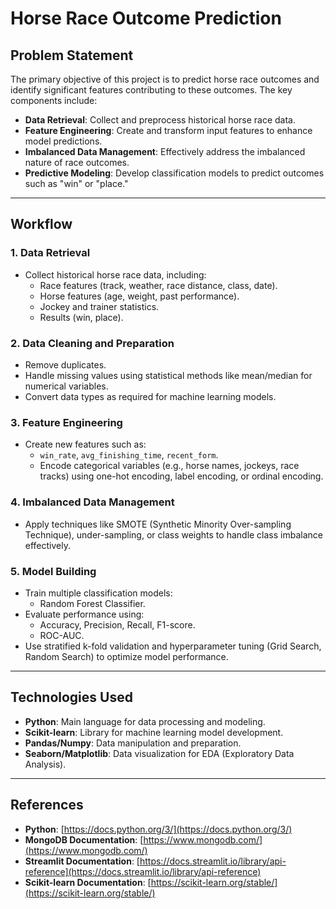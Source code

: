 # Horse Race Outcome Prediction

## Problem Statement
The primary objective of this project is to predict horse race outcomes and identify significant features contributing to these outcomes. The key components include:
- **Data Retrieval**: Collect and preprocess historical horse race data.
- **Feature Engineering**: Create and transform input features to enhance model predictions.
- **Imbalanced Data Management**: Effectively address the imbalanced nature of race outcomes.
- **Predictive Modeling**: Develop classification models to predict outcomes such as "win" or "place."

---

## Workflow

### 1. Data Retrieval
- Collect historical horse race data, including:
  - Race features (track, weather, race distance, class, date).
  - Horse features (age, weight, past performance).
  - Jockey and trainer statistics.
  - Results (win, place).
  
### 2. Data Cleaning and Preparation
- Remove duplicates.
- Handle missing values using statistical methods like mean/median for numerical variables.
- Convert data types as required for machine learning models.

### 3. Feature Engineering
- Create new features such as:
  - `win_rate`, `avg_finishing_time`, `recent_form`.
  - Encode categorical variables (e.g., horse names, jockeys, race tracks) using one-hot encoding, label encoding, or ordinal encoding.
  
### 4. Imbalanced Data Management
- Apply techniques like SMOTE (Synthetic Minority Over-sampling Technique), under-sampling, or class weights to handle class imbalance effectively.

### 5. Model Building
- Train multiple classification models:
  - Random Forest Classifier.
- Evaluate performance using:
  - Accuracy, Precision, Recall, F1-score.
  - ROC-AUC.
- Use stratified k-fold validation and hyperparameter tuning (Grid Search, Random Search) to optimize model performance.

---

## Technologies Used
- **Python**: Main language for data processing and modeling.
- **Scikit-learn**: Library for machine learning model development.
- **Pandas/Numpy**: Data manipulation and preparation.
- **Seaborn/Matplotlib**: Data visualization for EDA (Exploratory Data Analysis).

---

## References

- **Python**: [https://docs.python.org/3/](https://docs.python.org/3/)
- **MongoDB Documentation**: [https://www.mongodb.com/](https://www.mongodb.com/)
- **Streamlit Documentation**: [https://docs.streamlit.io/library/api-reference](https://docs.streamlit.io/library/api-reference)
- **Scikit-learn Documentation**: [https://scikit-learn.org/stable/](https://scikit-learn.org/stable/)
